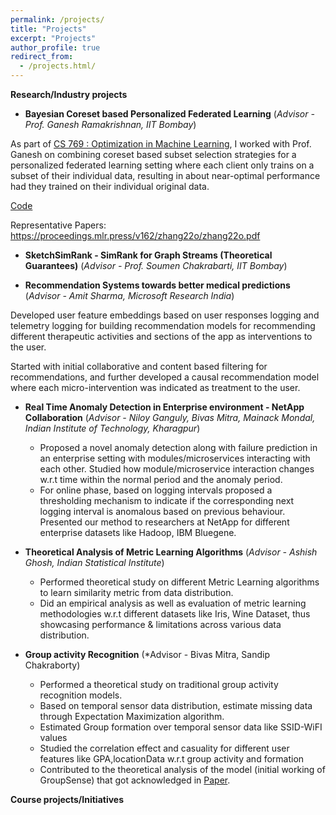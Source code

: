 ```yaml
---
permalink: /projects/
title: "Projects"
excerpt: "Projects"
author_profile: true
redirect_from: 
  - /projects.html/
---
```

**Research/Industry projects**

- **Bayesian Coreset based Personalized Federated Learning** (*Advisor - Prof. Ganesh Ramakrishnan, IIT Bombay*)

As part of [CS 769 : Optimization in Machine Learning](https://www.cse.iitb.ac.in/~ganesh/cs769/), I worked with Prof. Ganesh on combining coreset based subset selection strategies for a personalized federated learning setting where each client only trains on a subset of their individual data, resulting in about near-optimal performance had they trained on their individual original data.

[Code](https://github.com/prateekiiest/BayesianCoreset-FederatedLearning)

Representative Papers: https://proceedings.mlr.press/v162/zhang22o/zhang22o.pdf


- **SketchSimRank - SimRank for Graph Streams (Theoretical Guarantees)** (*Advisor - Prof. Soumen Chakrabarti, IIT Bombay*)




- **Recommendation Systems towards better medical predictions** (*Advisor - Amit Sharma, Microsoft Research India*)

Developed user feature embeddings based on user responses logging and telemetry logging for building recommendation models for recommending different therapeutic activities and sections of the app as interventions to the user.

Started with initial collaborative and content based filtering for recommendations, and further developed a causal recommendation model where each micro-intervention was indicated as treatment to the user.

- **Real Time Anomaly Detection in Enterprise environment - NetApp Collaboration**
(*Advisor - Niloy Ganguly, Bivas Mitra, Mainack Mondal, Indian Institute of Technology, Kharagpur*)
  - Proposed a novel anomaly detection along with failure prediction in an enterprise setting with modules/microservices interacting with each other.
Studied how module/microservice interaction changes w.r.t time within the normal period and the anomaly period.
  - For online phase, based on logging intervals proposed a thresholding mechanism to indicate if the corresponding next logging interval is anomalous based on previous behaviour.
Presented our method to researchers at NetApp for different enterprise datasets like Hadoop, IBM Bluegene.

- **Theoretical Analysis of Metric Learning Algorithms**
  (*Advisor - Ashish Ghosh, Indian Statistical Institute*)  
  - Performed theoretical study on different Metric Learning algorithms to learn similarity metric from data distribution.
  - Did an empirical analysis as well as evaluation of metric learning methodologies w.r.t different datasets like Iris, Wine Dataset, thus showcasing performance \& limitations across various data distribution.

- **Group activity Recognition** 
    (*Advisor - Bivas Mitra, Sandip Chakraborty) 
  - Performed a theoretical study on traditional group activity recognition models.
  - Based on temporal sensor data distribution, estimate missing data through Expectation Maximization algorithm.
  - Estimated Group formation over temporal sensor data like SSID-WiFI values
  - Studied the correlation effect and casuality for different user features like GPA,locationData w.r.t group activity and formation
  - Contributed to the theoretical analysis of the model (initial working of GroupSense) that got acknowledged in [Paper](https://skysnigdha.github.io/papers/2019_TMC_GroupSense.pdf).
  

**Course projects/Initiatives**  
  
